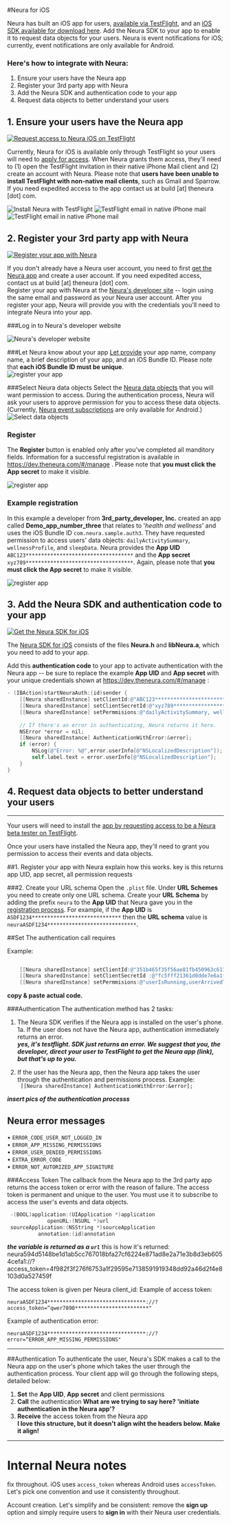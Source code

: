 
#Neura for iOS

Neura has built an iOS app for users, [available via TestFlight](https://github.com/NeuraLabs/Neura_documentation/blob/master/text/SDK_iOS.md#1-ensure-your-users-have-the-neura-app), and an [iOS SDK
available for download here](https://github.com/NeuraLabs/neura_ios_sdk/tree/master/SampleProject/NeuraAuthSampleApp/lib).  Add the Neura SDK to your app to enable it to request data objects for your users.  Neura is event notifications for iOS; currently, event notifications are only available for Android. 

### Here's how to integrate with Neura:  
  1. Ensure your users have the Neura app  
  2. Register your 3rd party app with Neura  
  3. Add the Neura SDK and authentication code to your app  
  4. Request data objects to better understand your users  

##  1. Ensure your users have the Neura app  
[![Request access to Neura iOS on TestFlight](https://github.com/NeuraLabs/Neura_documentation/blob/master/resources/buttonRequestAccessiOS.png)](https://theneura.prefinery.com/betas/4631/testers/new?display=inline&version=2)

Currently, Neura for iOS is available only through TestFlight so your users will need to [apply for access](https://theneura.prefinery.com/betas/4631/testers/new?display=inline&version=2).  When Neura grants them access, they'll need to (1) open the TestFlight invitation in their native iPhone Mail client and (2) create an account with Neura.  Please note that **users have been unable to install TestFlight with non-native mail clients**, such as Gmail and Sparrow.  If you need expedited access to the app contact us at build [at] theneura [dot] com.
    
![Install Neura with TestFlight](https://github.com/NeuraLabs/Neura_documentation/blob/master/resources/HowToGetNeuraAppiOSFramed.png) ![TestFlight email in native iPhone mail](https://github.com/NeuraLabs/Neura_documentation/blob/master/resources/TestFlightIniPhoneMailFramed.png) ![TestFlight email in native iPhone mail](https://github.com/NeuraLabs/Neura_documentation/blob/master/resources/CreateNeuraAccountFramed.png)  

##  2. Register your 3rd party app with Neura  
[![Register your app with Neura](https://github.com/NeuraLabs/Neura_documentation/blob/master/resources/buttonRegisterApp.png)](https://dev.theneura.com)  

If you don't already have a Neura user account, you need to first [get the Neura app](https://theneura.prefinery.com/betas/4631/testers/new?display=inline&version=2) and create a user account.  If you need expedited access, contact us at build [at] theneura [dot] com.  
Register your app with Neura at the [Neura's developer site](https://dev.theneura.com) -- login using the same email and password as your Neura user account.  After you register your app, Neura will provide you with the credentials you'll need to integrate Neura into your app.      

###Log in to Neura's developer website

![Neura's developer website](https://github.com/NeuraLabs/Neura_documentation/blob/master/resources/NeuraDevSite.png)  

###Let Neura know about your app
[Let provide](https://dev.theneura.com/#/register) your app name, company name, a brief description of your app, and an iOS Bundle ID.  Please note that **each iOS Bundle ID must be unique**.  
![register your app](https://github.com/NeuraLabs/Neura_documentation/blob/master/resources/Registration_page_top_iOS.png)

###Select Neura data objects
Select the [Neura data objects](https://github.com/NeuraLabs/Neura_documentation/blob/master/text/pull.md) that you will want permission to access.  During the authentication process, Neura will ask your users to approve permission for you to access these data objects.  (Currently, [Neura event subscriptions](https://github.com/NeuraLabs/Neura_documentation/blob/master/text/push.md) are only available for Android.)  
![Select data objects](https://github.com/NeuraLabs/Neura_documentation/blob/master/resources/Registration_page_middle_data_objects.png)

### Register
The **Register** button is enabled only after you've completed all manditory fields.  Information for a successful registration is available in https://dev.theneura.com/#/manage . Please note that **you must click the App secret** to make it visible.  

![register app](https://github.com/NeuraLabs/Neura_documentation/blob/master/resources/Registration_page_bottom.png)

### Example registration
In this example a developer from **3rd_party_developer, Inc.** created an app called **Demo_app_number_three** that relates to '*health and wellness*' and uses the iOS Bundle ID `com.neura.sample.auth3`. They have requested permission to access users' data objects: `dailyActivitySummary`, `wellnessProfile`, and `sleepData`. Neura provides the **App UID** `ABC123***********************************` and the **App secret** `xyz789***********************************`.  Again, please note that **you must click the App secret** to make it visible.  


![register app](https://github.com/NeuraLabs/Neura_documentation/blob/master/resources/ExampleAppRegistrationiOS.png)

##  3. Add the Neura SDK and authentication code to your app  
[![Get the Neura SDK for iOS](https://github.com/NeuraLabs/Neura_documentation/blob/master/resources/buttonGetSDKiOS.png)](https://github.com/NeuraLabs/neura_ios_sdk/tree/master/SampleProject/NeuraAuthSampleApp/lib)  

The [Neura SDK for iOS](https://github.com/NeuraLabs/neura_ios_sdk/tree/master/SampleProject/NeuraAuthSampleApp/lib) consists of the files **Neura.h** and **libNeura.a**, which you need to add to your app.  

Add this **authentication code** to your app to activate authentication with the Neura app -- be sure to replace the example **App UID** and **App secret** with your unique credentials shown at https://dev.theneura.com/#/manage :
```Objective-C
- (IBAction)startNeuraAuth:(id)sender {    
    [[Neura sharedInstance] setClientId:@"ABC123***********************************"]; // replace with the App UID that Neura provides, shown at: https://dev.theneura.com/#/manage
    [[Neura sharedInstance] setClientSecretId:@"xyz789***********************************"]; // replace with the App Secret that Neura provides
    [[Neura sharedInstance] setPermmisions:@"dailyActivitySummary, wellnessProfile,sleepData"]; //replace with the specific premissions you requested 
    
    // If there's an error in authenticating, Neura returns it here.
    NSError *error = nil;
    [[Neura sharedInstance] AuthenticationWithError:&error];
    if (error) {
        NSLog(@"Error: %@",error.userInfo[@"NSLocalizedDescription"]);
        self.label.text = error.userInfo[@"NSLocalizedDescription"];
    }
}
```


##  4. Request data objects to better understand your users  



-----


Your users will need to install the [app by requesting access to be a Neura beta tester on TestFlight](https://theneura.prefinery.com/betas/4631/testers/new?display=inline&version=2).  

Once your users have installed the Neura app, they'll need to grant you permission to access their events and data objects.


##1. Register your app with Neura
explain how this works. 
key is this returns app UID, app secret, all permission requests

###2. Create your URL schemaOpen the `.plist` file. Under **URL Schemes** you need to create only one URL schema. Create your **URL Schema** by adding the prefix `neura` to the **App UID** that Neura gave you in the [registration process](https://github.com/NeuraLabs/Neura_documentation/tree/master/text/account.md). For example, if the **App UID** is `ASDF1234*****************************` then the **URL schema** value is `neuraASDF1234*****************************`.  

##SetThe authentication call requires 
Example:  ```Objective-C

    [[Neura sharedInstance] setClientId:@"351b465f35f56ae81fb450963c6110711bdb89fae2ee30fe7dfee876705d3a2c"]; // this is the App UID that Neura provides
    [[Neura sharedInstance] setClientSecretId :@"fc5fff21361d0dde7e6a1fa1558906f36c5c841b58d157cb61208710ccaf27d2" ]; // this is the App Secret that Neura provides
    [[Neura sharedInstance] setPermmisions:@"userIsRunning,userArrivedToSignificantLocationFromActiveZone,userStartedWalking"]; //these are the permissions that you requested for the app, which Neura echos in the manage apps page: https://dev.theneura.com/#/manage

```
**copy & paste actual code.**###Authentication The authentication method has 2 tasks:1.	The Neura SDK verifies if the Neura app is installed on the user's phone. 
	1a. If the user does not have the Neura app, authentication immediately returns an error. 	
	***yes, it's testflight. 
	SDK just returns an error.
	We suggest that you, the developer, direct your user to TestFlight to get the Neura app (link), but that's up to you.***
	2.	If the user has the Neura app, then the Neura app takes the user through the authentication and permissions process. Example:  ` [[Neura sharedInstance] AuthenticationWithError:&error];`***insert pics of the authentication processs***## Neura error messages•	`ERROR_CODE_USER_NOT_LOGGED_IN`    •	`ERROR_APP_MISSING_PERMISSIONS`  •	`ERROR_USER_DENIED_PERMISSIONS`  •	`EXTRA_ERROR_CODE`  •	`ERROR_NOT_AUTORIZED_APP_SIGNITURE`  ###Access Token The callback from the Neura app to the 3rd party app returns the access token or error with the reason of failure. The access token is permanent and unique to the user. You must use it to subscribe to access the user's events and data objects. 

```Objective-C -(BOOL)application:(UIApplication *)application  
             openURL:(NSURL *)url
 sourceApplication:(NSString *)sourceApplication  
          annotation:(id)annotation```
***the variable is returned as a `url`***
this is how it's returned:
neura594d5148be1d1ab5cc767018bfa27cf6224e871ad8e2a71e3b8d3eb6054cefa1://?access_token=4f982f3f276f6753a1f29595e7138591919348dd92a46d2f4e8103d0a527459f

The access token is given per Neura client_id:Example of access token: 
`neuraASDF1234********************************://?access_token=“qwer7890************************"`  
Example of authentication error:  
`neuraASDF1234********************************://?error=“ERROR_APP_MISSING_PERMISSIONS"`



------

##AuthenticationTo authenticate the user, Neura's SDK makes a call to the Neura app on the user's phone which takes the user through the authentication process. Your client app will go through the following steps, detailed below:1.	**Set** the **App UID**, **App secret** and client permissions2.	**Call** the authentication **What are we trying to say here? 'initiate authentication in the Neura app'?**  3.	**Receive** the access token from the Neura app  **I love this structure, but it doesn't align wiht the headers below. Make it align!**

------------

# Internal Neura notes

fix throughout. iOS uses `access_token` whereas Android uses `accessToken`.  Let's pick one convention and use it consistently throughout.

Account creation. Let's simplify and be consistent: remove the **sign up** option and simply require users to **sign in** with their Neura user credentials.   



